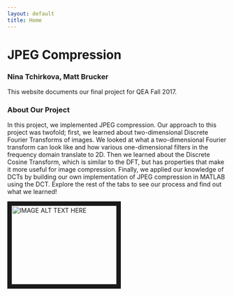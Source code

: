 ```yaml
---
layout: default
title: Home
---
```


# JPEG Compression
### Nina Tchirkova, Matt Brucker

This website documents our final project for QEA Fall 2017.

### About Our Project
In this project, we implemented JPEG compression. Our approach to this project was twofold; first, we learned about two-dimensional Discrete Fourier Transforms of images. We looked at what a two-dimensional Fourier transform can look like and how various one-dimensional filters in the frequency domain translate to 2D. Then we learned about the Discrete Cosine Transform, which is similar to the DFT, but has properties that make it more useful for image compression. Finally, we applied our knowledge of DCTs by building our own implementation of JPEG compression in MATLAB using the DCT. Explore the rest of the tabs to see our process and find out what we learned!



<a href="https://www.youtube.com/watch?v=ZXVhOPiM4mk" target="_blank"><img src="http://img.youtube.com/vi/ZXVhOPiM4mk/0.jpg"
alt="IMAGE ALT TEXT HERE" width="240" height="180" border="10" /></a>
